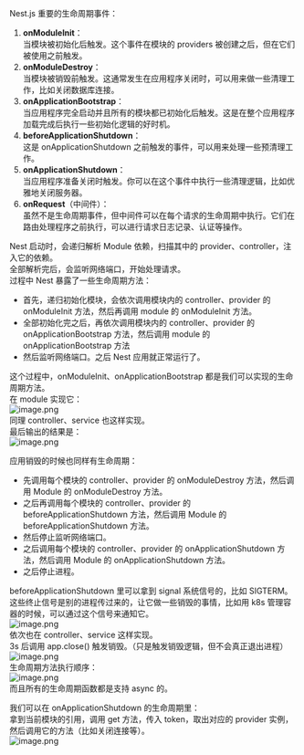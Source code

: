 Nest.js 重要的生命周期事件：

1. **onModuleInit**：<br />当模块被初始化后触发。这个事件在模块的 providers 被创建之后，但在它们被使用之前触发。
2. **onModuleDestroy**：<br />当模块被销毁前触发。这通常发生在应用程序关闭时，可以用来做一些清理工作，比如关闭数据库连接。
3. **onApplicationBootstrap**：<br />当应用程序完全启动并且所有的模块都已初始化后触发。这是在整个应用程序加载完成后执行一些初始化逻辑的好时机。
4. **beforeApplicationShutdown**：<br />这是 onApplicationShutdown 之前触发的事件，可以用来处理一些预清理工作。
5. **onApplicationShutdown**：<br />当应用程序准备关闭时触发。你可以在这个事件中执行一些清理逻辑，比如优雅地关闭服务器。
6. **onRequest**（中间件）：<br />虽然不是生命周期事件，但中间件可以在每个请求的生命周期中执行。它们在路由处理程序之前执行，可以进行请求日志记录、认证等操作。

Nest 启动时，会递归解析 Module 依赖，扫描其中的 provider、controller，注入它的依赖。<br />全部解析完后，会监听网络端口，开始处理请求。<br />过程中 Nest 暴露了一些生命周期方法：

- 首先，递归初始化模块，会依次调用模块内的 controller、provider 的 onModuleInit 方法，然后再调用 module 的 onModuleInit 方法。
- 全部初始化完之后，再依次调用模块内的 controller、provider 的 onApplicationBootstrap 方法，然后调用 module 的 onApplicationBootstrap 方法
- 然后监听网络端口。之后 Nest 应用就正常运行了。

这个过程中，onModuleInit、onApplicationBootstrap 都是我们可以实现的生命周期方法。<br />在 module 实现它：<br />![image.png](https://cdn.nlark.com/yuque/0/2023/png/21596389/1686402671815-5758ba86-c122-4fcf-93e6-a65c1b72a109.png#averageHue=%232e2d2b&clientId=ucfd8cc55-81df-4&from=paste&height=240&id=ua7794148&originHeight=480&originWidth=1642&originalType=binary&ratio=2&rotation=0&showTitle=false&size=77536&status=done&style=none&taskId=u03d7d9ef-f115-4d76-b09b-cffa80bc374&title=&width=821)<br />同理 controller、service 也这样实现。<br />最后输出的结果是：<br />![image.png](https://cdn.nlark.com/yuque/0/2023/png/21596389/1686402742721-6dc42382-a593-4333-a2fa-deb371cd75ed.png#averageHue=%23454545&clientId=ucfd8cc55-81df-4&from=paste&height=170&id=ud8d71d18&originHeight=340&originWidth=560&originalType=binary&ratio=2&rotation=0&showTitle=false&size=51538&status=done&style=none&taskId=ud0ee5b2a-b8e4-4089-8218-f038dfd3ccc&title=&width=280)


应用销毁的时候也同样有生命周期：

- 先调用每个模块的 controller、provider 的 onModuleDestroy 方法，然后调用 Module 的 onModuleDestroy 方法。
- 之后再调用每个模块的 controller、provider 的 beforeApplicationShutdown 方法，然后调用 Module 的 beforeApplicationShutdown 方法。
- 然后停止监听网络端口。
- 之后调用每个模块的 controller、provider 的 onApplicationShutdown 方法，然后调用 Module 的 onApplicationShutdown 方法。
- 之后停止进程。

beforeApplicationShutdown 里可以拿到 signal 系统信号的，比如 SIGTERM。<br />这些终止信号是别的进程传过来的，让它做一些销毁的事情，比如用 k8s 管理容器的时候，可以通过这个信号来通知它。<br />![image.png](https://cdn.nlark.com/yuque/0/2023/png/21596389/1686403576244-1996db36-c657-483a-bfdb-c38a2979c287.png#averageHue=%232d2c2b&clientId=ucfd8cc55-81df-4&from=paste&height=587&id=u15597485&originHeight=1494&originWidth=1436&originalType=binary&ratio=2&rotation=0&showTitle=false&size=210240&status=done&style=none&taskId=u5d93eca7-6d3b-4613-ae48-d35518a3db1&title=&width=564)<br />依次也在 controller、service 这样实现。<br />3s 后调用 app.close() 触发销毁。（只是触发销毁逻辑，但不会真正退出进程）<br />![image.png](https://cdn.nlark.com/yuque/0/2023/png/21596389/1686403648654-c1b0423c-ba7d-47ef-a1dc-dad9fa355935.png#averageHue=%23312f2c&clientId=ucfd8cc55-81df-4&from=paste&height=225&id=ue6da1a31&originHeight=482&originWidth=1102&originalType=binary&ratio=2&rotation=0&showTitle=false&size=65830&status=done&style=none&taskId=u350e7135-dd14-447d-a938-a2b82510fe0&title=&width=514)<br />生命周期方法执行顺序：<br />![image.png](https://cdn.nlark.com/yuque/0/2023/png/21596389/1686403694240-afb57f64-8f8e-43b8-a39e-20609056ca8e.png#averageHue=%23434343&clientId=ucfd8cc55-81df-4&from=paste&height=126&id=u48478c6f&originHeight=252&originWidth=744&originalType=binary&ratio=2&rotation=0&showTitle=false&size=51870&status=done&style=none&taskId=ufdf52894-fb5a-4fa4-adfc-16144026520&title=&width=372)<br />而且所有的生命周期函数都是支持 async 的。

我们可以在 onApplicationShutdown 的生命周期里：<br />拿到当前模块的引用，调用 get 方法，传入 token，取出对应的 provider 实例，然后调用它的方法（比如关闭连接等）。<br />![image.png](https://cdn.nlark.com/yuque/0/2023/png/21596389/1686404066687-4f298edc-bfbf-470f-8e31-c68b3e2a4310.png#averageHue=%232e2d2b&clientId=ucfd8cc55-81df-4&from=paste&height=310&id=u95d9be24&originHeight=684&originWidth=1630&originalType=binary&ratio=2&rotation=0&showTitle=false&size=138326&status=done&style=none&taskId=u68f12fbc-e128-4b1e-ab37-3a9badadfd2&title=&width=739)
